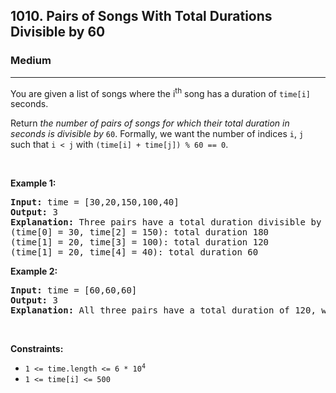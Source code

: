 <h2>1010. Pairs of Songs With Total Durations Divisible by 60</h2><h3>Medium</h3><hr><div style="user-select: auto;"><p style="user-select: auto;">You are given a list of songs where the i<sup style="user-select: auto;">th</sup> song has a duration of <code style="user-select: auto;">time[i]</code> seconds.</p>

<p style="user-select: auto;">Return <em style="user-select: auto;">the number of pairs of songs for which their total duration in seconds is divisible by</em> <code style="user-select: auto;">60</code>. Formally, we want the number of indices <code style="user-select: auto;">i</code>, <code style="user-select: auto;">j</code> such that <code style="user-select: auto;">i &lt; j</code> with <code style="user-select: auto;">(time[i] + time[j]) % 60 == 0</code>.</p>

<p style="user-select: auto;">&nbsp;</p>
<p style="user-select: auto;"><strong style="user-select: auto;">Example 1:</strong></p>

<pre style="user-select: auto;"><strong style="user-select: auto;">Input:</strong> time = [30,20,150,100,40]
<strong style="user-select: auto;">Output:</strong> 3
<strong style="user-select: auto;">Explanation:</strong> Three pairs have a total duration divisible by 60:
(time[0] = 30, time[2] = 150): total duration 180
(time[1] = 20, time[3] = 100): total duration 120
(time[1] = 20, time[4] = 40): total duration 60
</pre>

<p style="user-select: auto;"><strong style="user-select: auto;">Example 2:</strong></p>

<pre style="user-select: auto;"><strong style="user-select: auto;">Input:</strong> time = [60,60,60]
<strong style="user-select: auto;">Output:</strong> 3
<strong style="user-select: auto;">Explanation:</strong> All three pairs have a total duration of 120, which is divisible by 60.
</pre>

<p style="user-select: auto;">&nbsp;</p>
<p style="user-select: auto;"><strong style="user-select: auto;">Constraints:</strong></p>

<ul style="user-select: auto;">
	<li style="user-select: auto;"><code style="user-select: auto;">1 &lt;= time.length &lt;= 6 * 10<sup style="user-select: auto;">4</sup></code></li>
	<li style="user-select: auto;"><code style="user-select: auto;">1 &lt;= time[i] &lt;= 500</code></li>
</ul>
</div>